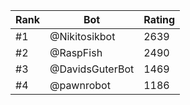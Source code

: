 Rank|Bot|Rating
---|---|---
#1|@Nikitosikbot|2639
#2|@RaspFish|2490
#3|@DavidsGuterBot|1469
#4|@pawnrobot|1186

